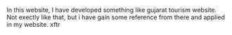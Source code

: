 In this website, I have developed something like gujarat tourism website. Not exectly like that, but i have gain some reference  from there and applied in my website. 
xftr
